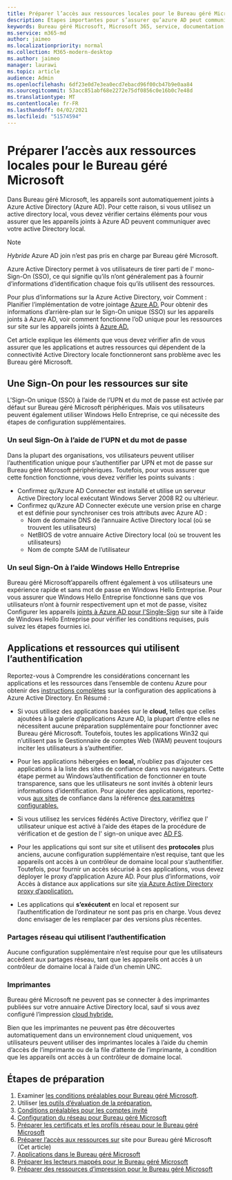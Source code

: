 ```yaml
---
title: Préparer l’accès aux ressources locales pour le Bureau géré Microsoft
description: Étapes importantes pour s’assurer qu’azure AD peut communiquer avec AD local pour fournir l’authentification
keywords: Bureau géré Microsoft, Microsoft 365, service, documentation
ms.service: m365-md
author: jaimeo
ms.localizationpriority: normal
ms.collection: M365-modern-desktop
ms.author: jaimeo
manager: laurawi
ms.topic: article
audience: Admin
ms.openlocfilehash: 6df23e0d7e3ea0ecd7ebacd96f00cb47b9e0aa84
ms.sourcegitcommit: 53acc851abf68e2272e75df0856c0e16b0c7e48d
ms.translationtype: MT
ms.contentlocale: fr-FR
ms.lasthandoff: 04/02/2021
ms.locfileid: "51574594"
---
```

#  <a name="prepare-on-premises-resources-access-for-microsoft-managed-desktop"></a>Préparer l’accès aux ressources locales pour le Bureau géré Microsoft

Dans Bureau géré Microsoft, les appareils sont automatiquement joints à Azure Active Directory (Azure AD). Pour cette raison, si vous utilisez un active directory local, vous devez vérifier certains éléments pour vous assurer que les appareils joints à Azure AD peuvent communiquer avec votre active Directory local. 

> [!NOTE]  
> *Hybride* Azure AD join n’est pas pris en charge par Bureau géré Microsoft.

Azure Active Directory permet à vos utilisateurs de tirer parti de l' mono-Sign-On (SSO), ce qui signifie qu’ils n’ont généralement pas à fournir d’informations d’identification chaque fois qu’ils utilisent des ressources.

Pour plus d’informations sur la Azure Active Directory, voir Comment : Planifier l’implémentation de votre jointage [Azure AD.](/azure/active-directory/devices/azureadjoin-plan) Pour obtenir des informations d’arrière-plan sur le Sign-On unique (SSO) sur les appareils joints à Azure AD, voir comment fonctionne l’oD unique pour les ressources sur site sur les appareils joints à [Azure AD.](/azure/active-directory/devices/azuread-join-sso#how-it-works)


Cet article explique les éléments que vous devez vérifier afin de vous assurer que les applications et autres ressources qui dépendent de la connectivité Active Directory locale fonctionneront sans problème avec les Bureau géré Microsoft.


## <a name="single-sign-on-for-on-premises-resources"></a>Une Sign-On pour les ressources sur site

L'Sign-On unique (SSO) à l’aide de l’UPN et du mot de passe est activée par défaut sur Bureau géré Microsoft périphériques. Mais vos utilisateurs peuvent également utiliser Windows Hello Entreprise, ce qui nécessite des étapes de configuration supplémentaires. 

### <a name="single-sign-on-by-using-upn-and-password"></a>Un seul Sign-On à l’aide de l’UPN et du mot de passe

Dans la plupart des organisations, vos utilisateurs peuvent utiliser l’authentification unique pour s’authentifier par UPN et mot de passe sur Bureau géré Microsoft périphériques. Toutefois, pour vous assurer que cette fonction fonctionne, vous devez vérifier les points suivants :

- Confirmez qu’Azure AD Connecter est installé et utilise un serveur Active Directory local exécutant Windows Server 2008 R2 ou ultérieur.
- Confirmez qu’Azure AD Connecter exécute une version prise en charge et est définie pour synchroniser ces trois attributs avec Azure AD : 
    - Nom de domaine DNS de l’annuaire Active Directory local (où se trouvent les utilisateurs)
    - NetBIOS de votre annuaire Active Directory local (où se trouvent les utilisateurs)
    - Nom de compte SAM de l’utilisateur


### <a name="single-sign-on-by-using-windows-hello-for-business"></a>Un seul Sign-On à l’aide Windows Hello Entreprise

Bureau géré Microsoft’appareils offrent également à vos utilisateurs une expérience rapide et sans mot de passe en Windows Hello Entreprise. Pour vous assurer que Windows Hello Entreprise fonctionne sans que vos utilisateurs n’ont à fournir respectivement upn et mot de passe, visitez Configurer les appareils [joints à Azure AD pour l'Single-Sign](/windows/security/identity-protection/hello-for-business/hello-hybrid-aadj-sso-base) sur site à l’aide de Windows Hello Entreprise pour vérifier les conditions requises, puis suivez les étapes fournies ici.


## <a name="apps-and-resources-that-use-authentication"></a>Applications et ressources qui utilisent l’authentification

Reportez-vous à Comprendre les considérations concernant les applications et les ressources dans l’ensemble de contenu Azure pour obtenir des [instructions complètes](/azure/active-directory/devices/azureadjoin-plan#understand-considerations-for-applications-and-resources) sur la configuration des applications à Azure Active Directory. En Résumé :


- Si vous utilisez des applications basées sur le **cloud,** telles que celles ajoutées à la galerie d’applications Azure AD, la plupart d’entre elles ne nécessitent aucune préparation supplémentaire pour fonctionner avec Bureau géré Microsoft. Toutefois, toutes les applications Win32 qui n’utilisent pas le Gestionnaire de comptes Web (WAM) peuvent toujours inciter les utilisateurs à s’authentifier.

- Pour les applications hébergées en **local,** n’oubliez pas d’ajouter ces applications à la liste des sites de confiance dans vos navigateurs. Cette étape permet au Windows’authentification de fonctionner en toute transparence, sans que les utilisateurs ne sont invités à obtenir leurs informations d’identification. Pour ajouter des applications, reportez-vous [aux sites](../working-with-managed-desktop/config-setting-ref.md#trusted-sites) de confiance dans la référence [des paramètres configurables.](../working-with-managed-desktop/config-setting-ref.md)

- Si vous utilisez les services fédérés Active Directory, vérifiez que l' utilisateur unique est activé à l’aide des étapes de la procédure de vérification et de gestion de l' sign-on unique avec [AD FS](/previous-versions/azure/azure-services/jj151809(v=azure.100)). 

- Pour les applications qui sont sur site et utilisent des **protocoles** plus anciens, aucune configuration supplémentaire n’est requise, tant que les appareils ont accès à un contrôleur de domaine local pour s’authentifier. Toutefois, pour fournir un accès sécurisé à ces applications, vous devez déployer le proxy d’application Azure AD. Pour plus d’informations, voir Accès à distance aux applications sur site [via Azure Active Directory proxy d’application.](/azure/active-directory/manage-apps/application-proxy)

- Les applications qui **s’exécutent** en local et reposent sur l’authentification de l’ordinateur ne sont pas pris en charge. Vous devez donc envisager de les remplacer par des versions plus récentes.

### <a name="network-shares-that-use-authentication"></a>Partages réseau qui utilisent l’authentification

Aucune configuration supplémentaire n’est requise pour que les utilisateurs accèdent aux partages réseau, tant que les appareils ont accès à un contrôleur de domaine local à l’aide d’un chemin UNC.

### <a name="printers"></a>Imprimantes

Bureau géré Microsoft ne peuvent pas se connecter à des imprimantes publiées sur votre annuaire Active Directory local, sauf si vous avez configuré l’impression [cloud hybride.](/windows-server/administration/hybrid-cloud-print/hybrid-cloud-print-deploy)

Bien que les imprimantes ne peuvent pas être découvertes automatiquement dans un environnement cloud uniquement, vos utilisateurs peuvent utiliser des imprimantes locales à l’aide du chemin d’accès de l’imprimante ou de la file d’attente de l’imprimante, à condition que les appareils ont accès à un contrôleur de domaine local.

<!--add fuller material on printers when available-->
## <a name="steps-to-get-ready"></a>Étapes de préparation

1. Examiner [les conditions préalables pour Bureau géré Microsoft](prerequisites.md).
2. Utiliser [les outils d’évaluation de la préparation.](readiness-assessment-tool.md)
3. [Conditions préalables pour les comptes invité](guest-accounts.md)
4. [Configuration du réseau pour Bureau géré Microsoft](network.md)
5. [Préparer les certificats et les profils réseau pour le Bureau géré Microsoft](certs-wifi-lan.md)
6. [Préparer l’accès aux ressources sur](authentication.md) site pour Bureau géré Microsoft (Cet article)
7. [Applications dans le Bureau géré Microsoft](apps.md)
8. [Préparer les lecteurs mappés pour le Bureau géré Microsoft](mapped-drives.md)
9. [Préparer des ressources d’impression pour le Bureau géré Microsoft](printing.md)
